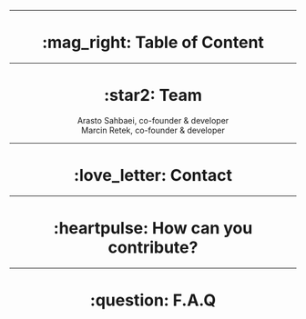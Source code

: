 <hr>
  <h1 align="center"> :mag_right: Table of Content  </h1>

<hr>
  <h1 align="center"> :star2: Team  </h1>
  <p align="center">
      Arasto Sahbaei, co-founder & developer      <br />
      Marcin Retek, co-founder & developer   </p>

<hr>
  <h1 align="center"> :love_letter: Contact  </h1>
  
<hr>
  <h1 align="center"> :heartpulse: How can you contribute?  </h1>
  
<hr>
  <h1 align="center"> :question: F.A.Q  </h1>
